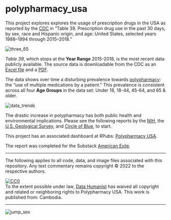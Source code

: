 # polypharmacy_usa

This project explores explores the usage of prescription drugs in the USA as reported by the [CDC](https://www.cdc.gov/nchs/hus/contents2019.htm#Table-039) in “Table 39. Prescription drug use in the past 30 days, by sex, race and Hispanic origin, and age: United States, selected years 1988–1994 through 2015–2018.” 

![three_65](https://user-images.githubusercontent.com/12042357/172053200-4b0b4f8b-a365-4e09-a26d-4aecdebd48ff.png)


<em>Table 39</em>, which stops at the <strong>Year Range</strong> 2015-2018, is the most recent data publicly available. The source data is downloadable from the CDC as an [Excel file](https://www.cdc.gov/nchs/hus/contents2019.htm#Table-039) and a [PDF](https://www.cdc.gov/nchs/data/hus/2019/039-508.pdf).


The data shows over time a disturbing prevalence towards [polypharmacy](https://www.physio-pedia.com/Polypharmacy): the “use of multiple medications by a patient.” This prevalence is consistent across all four <strong>Age Groups</strong> in the data set: Under 18, 18-44, 45-64, and 65 & older.

![data_trends](https://user-images.githubusercontent.com/12042357/172053421-3f67ed69-2866-4094-9d59-36ebbabf3c6e.jpg)


The drastic increase in polypharmacy has both public health and environmental implications. Please see the following reports by the [NIH](https://www.nia.nih.gov/news/dangers-polypharmacy-and-case-deprescribing-older-adults), the [U.S. Geological Survey](https://toxics.usgs.gov/highlights/antidepressants_fish.html), and [Circle of Blue](https://www.circleofblue.org/2011/world/unprescribed-u-s-pharmaceutical-industry-fights-to-avoid-paying-for-drug-disposal-programs/), to start.

This project has an associated dashboard at RPubs: [Polypharmacy USA](https://rpubs.com/Thom_JH/polypharmacy_usa).

The report was completed for the Substack [American Exile](https://americanexile.substack.com/).
<hr />

The following applies to all code, data, and image files associated with this repository.  Any text commentary remains copyright &copy; 2022 to the respective authors.


<p xmlns:dct="http://purl.org/dc/terms/" xmlns:vcard="http://www.w3.org/2001/vcard-rdf/3.0#">
  <a rel="license"
     href="http://creativecommons.org/publicdomain/zero/1.0/">
    <img src="http://i.creativecommons.org/p/zero/1.0/88x31.png" style="border-style: none;" alt="CC0" />
  </a>
  <br />
  To the extent possible under law,
  <a rel="dct:publisher"
     href="https://github.com/Thom-J-H/polypharmacy_usa/">
    <span property="dct:title">Data Humanist</span></a>
  has waived all copyright and related or neighboring rights to
  <span property="dct:title">Polypharmacy USA</span>.
This work is published from:
<span property="vcard:Country" datatype="dct:ISO3166"
      content="KH" about="https://github.com/Thom-J-H/polypharmacy_usa/">
  Cambodia</span>.
</p>


<hr />




![jump_sex](https://user-images.githubusercontent.com/12042357/172053793-243d3475-1741-4e0d-aabc-b1fe729fd586.png)

